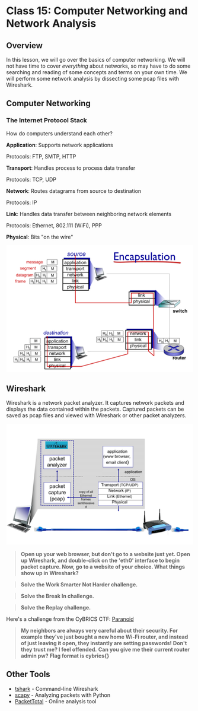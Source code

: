 # Class 15: Computer Networking and Network Analysis

## Overview
In this lesson, we will go over the basics of computer networking. We will not have time to cover _everything_ about networks, so may have to do some searching and reading of some concepts and terms on your own time. We will perform some network analysis by dissecting some pcap files with Wireshark.

## Computer Networking
### The Internet Protocol Stack
How do computers understand each other?

**Application**: Supports network applications

Protocols: FTP, SMTP, HTTP

**Transport**: Handles process to process data transfer

Protocols: TCP, UDP

**Network**: Routes datagrams from source to destination

Protocols: IP

**Link**: Handles data transfer between neighboring network elements

Protocols: Ethernet, 802.111 (WiFi), PPP

**Physical**: Bits "on the wire"

![network-1](images/network-1.png)


## Wireshark
Wireshark is a network packet analyzer. It captures network packets and displays the data contained within the packets. Captured packets can be saved as pcap files and viewed with Wireshark or other packet analyzers.

![network-2](images/network-2.png)

>**Open up your web browser, but don't go to a website just yet. Open up Wireshark, and double-click on the 'eth0' interface to begin packet capture. Now, go to a website of your choice. What things show up in Wireshark?**

>**Solve the Work Smarter Not Harder challenge.**

>**Solve the Break In challenge.**

>**Solve the Replay challenge.**

Here's a challenge from the CyBRICS CTF: [Paranoid](examples/paranoid)
>**My neighbors are always very careful about their security. For example they've just bought a new home Wi-Fi router, and instead of just leaving it open, they instantly are setting passwords!**
>**Don't they trust me? I feel offended.**
>**Can you give me their current router admin pw?**
>**Flag format is cybrics{}**


## Other Tools
* [tshark](https://www.wireshark.org/docs/man-pages/tshark.html) - Command-line Wireshark
* [scapy](https://github.com/secdev/scapy) - Analyzing packets with Python
* [PacketTotal](https://www.packettotal.com/) - Online analysis tool

